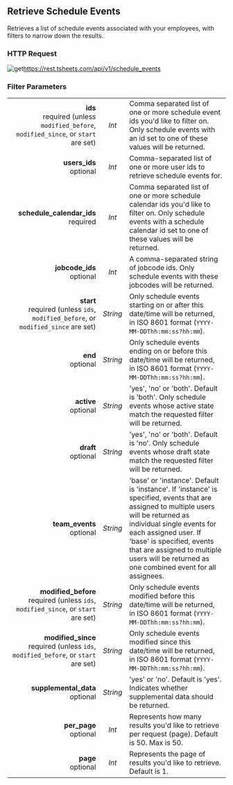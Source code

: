 ## Retrieve Schedule Events

Retrieves a list of schedule events associated with your employees, with filters to narrow down the results.

### HTTP Request

<img src="../../images/get.png" alt="get"/><api>https://rest.tsheets.com/api/v1/schedule_events</api>

### Filter Parameters

|                |             |             |
| -------------: | :---------: | ----------- |
| **ids**<br/>required (unless `modified_before`, `modified_since`, or `start` are set) | _Int_ | Comma separated list of one or more schedule event ids you'd like to filter on. Only schedule events with an id set to one of these values will be returned. |
| **users_ids**<br/>optional | _Int_ | Comma-separated list of one or more user ids to retrieve schedule events for. |
| **schedule_calendar_ids**<br/>required | _Int_ | Comma separated list of one or more schedule calendar ids you'd like to filter on. Only schedule events with a schedule calendar id set to one of these values will be returned. |
| **jobcode_ids**<br/>optional | _Int_ | A comma-separated string of jobcode ids. Only schedule events with these jobcodes will be returned. |
| **start**<br/>required (unless `ids`, `modified_before`, or `modified_since` are set) | _String_ | Only schedule events starting on or after this date/time will be returned, in ISO 8601 format (`YYYY-MM-DDThh:mm:ss?hh:mm`). |
| **end**<br/>optional | _String_ | Only schedule events ending on or before this date/time will be returned, in ISO 8601 format (`YYYY-MM-DDThh:mm:ss?hh:mm`). |
| **active**<br/>optional | _String_ | 'yes', 'no' or 'both'. Default is 'both'. Only schedule events whose active state match the requested filter will be returned. |
| **draft**<br/>optional | _String_ | 'yes', 'no' or 'both'. Default is 'no'. Only schedule events whose draft state match the requested filter will be returned. |
| **team_events**<br/>optional | _String_ | 'base' or 'instance'. Default is 'instance'. If 'instance' is specified, events that are assigned to multiple users will be returned as individual single events for each assigned user. If 'base' is specified, events that are assigned to multiple users will be returned as one combined event for all assignees. |
| **modified_before**<br/>required (unless `ids`, `modified_since`, or `start` are set) | _String_ | Only schedule events modified before this date/time will be returned, in ISO 8601 format (`YYYY-MM-DDThh:mm:ss?hh:mm`). |
| **modified_since**<br/>required (unless `ids`, `modified_before`, or `start` are set) | _String_ | Only schedule events modified since this date/time will be returned, in ISO 8601 format (`YYYY-MM-DDThh:mm:ss?hh:mm`). |
| **supplemental_data**<br/>optional | _String_ | 'yes' or 'no'. Default is 'yes'. Indicates whether supplemental data should be returned. |
| **per_page**<br/>optional | _Int_ | Represents how many results you'd like to retrieve per request (page). Default is 50. Max is 50. |
| **page**<br/>optional | _Int_ | Represents the page of results you'd like to retrieve. Default is 1. |

